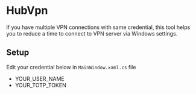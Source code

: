 # HubVpn

If you have multiple VPN connections with same credential, this tool helps you to reduce a time to connect to VPN server
via Windows settings.

## Setup

Edit your credential below in `MainWindow.xaml.cs` file

- YOUR_USER_NAME
- YOUR_TOTP_TOKEN
